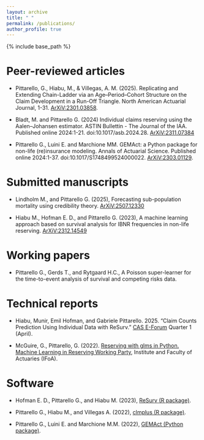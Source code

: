 ```yaml
---
layout: archive
title: " "
permalink: /publications/
author_profile: true
---
```


{% include base_path %}


Peer-reviewed articles
========================

* Pittarello, G., Hiabu, M., & Villegas, A. M. (2025). Replicating and Extending Chain-Ladder via an Age–Period–Cohort Structure on the Claim Development in a Run-Off Triangle. North American Actuarial Journal, 1-31. [ArXiV:2301.03858](https://arxiv.org/abs/2301.03858).

* Bladt, M. and Pittarello G. (2024) Individual claims reserving using the Aalen–Johansen estimator. ASTIN Bullettin - The Journal of the IAA. Published online 2024:1-21. doi:10.1017/asb.2024.28. [ArXiV:2311.07384](https://arxiv.org/pdf/2311.07384.pdf)

* Pittarello G., Luini E. and Marchione MM. GEMAct: a Python package for non-life (re)insurance modeling. Annals of Actuarial Science. Published online 2024:1-37. doi:10.1017/S1748499524000022. [ArXiV:2303.01129](https://arxiv.org/abs/2303.01129).

Submitted manuscripts
========================

* Lindholm M., and Pittarello G. (2025), Forecasting sub-population mortality using credibility theory. [ArXiV:2507.12330](https://arxiv.org/abs/2507.12330)

* Hiabu M., Hofman E. D., and Pittarello G. (2023), A machine learning approach based on survival analysis for IBNR frequencies in non-life reserving. [ArXiV:2312.14549](https://arxiv.org/abs/2312.14549)

Working papers
========================

* Pittarello G., Gerds T., and Rytgaard H.C., A Poisson super-learner for the time-to-event analysis of survival and competing risks data.

Technical reports
====================

* Hiabu, Munir, Emil Hofman, and Gabriele Pittarello. 2025. “Claim Counts Prediction Using Individual Data with ReSurv.” [CAS E-Forum](https://eforum.casact.org/article/131925-claim-counts-prediction-using-individual-data-with-resurv) Quarter 1 (April).

* McGuire, G., Pittarello, G. (2022). [Reserving with glms in Python. Machine Learning in Reserving Working Party](https://institute-and-faculty-of-actuaries.github.io/mlr-blog/post/foundations/python-glms/), Institute and Faculty of Actuaries (IFoA).

Software
============

* Hofman E. D., Pittarello G., and Hiabu M. (2023), [ReSurv (R package)](https://github.com/edhofman/ReSurv).

* Pittarello G., Hiabu M., and Villegas A. (2022), [clmplus (R package)](https://github.com/gpitt71/clmplus). 

* Pittarello G., Luini E. and Marchione M.M. (2022), [GEMAct (Python package)](https://github.com/gpitt71/gemact-code).

